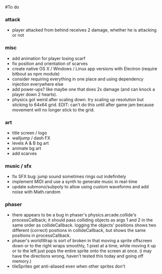 #To do

### attack
* player attacked from behind receives 2 damage, whether he is attacking or not

### misc
* add animation for player losing scarf
* fix position and orientation of scarves
* create native OS X / Windows / Linux app versions with Electron (require bitbout as npm module)
* consider requiring everything in one place and using dependency injection everywhere else
* add power-ups? like maybe one that does 2x damage (and can knock a player down 2 hearts).
* physics got weird after scaling down. try scaling up resolution but sticking to 64x64 grid. EDIT: can't do this until after game jam because movement will no longer stick to the grid.

### art
* title screen / logo
* walljump / dash FX
* levels A & B bg art
* animate bg art
* add scarves

### music / sfx
* fix SFX bug: jump sound sometimes rings out indefinitely
* implement MIDI and use a synth to generate music in real-time
* update submono/subpoly to allow using custom waveforms and add noise with Math.random

### phaser
* there appears to be a bug in phaser's physics.arcade.collide's processCallback; it should pass colliding objects as args 1 and 2 in the same order as collideCallback. logging the objects' positions shows two different (correct) positions in collideCallback, but shows the same positions in processCallback.
* phaser's worldWrap is sort of broken in that moving a sprite offscreen down or to the right wraps smoothly, 1 pixel at a time, while moving it up or to the left just pops the entire sprite onto the screen at once. (i may have the directions wrong, haven't tested this today and going off memory.)
* tileSprites get anti-aliased even when other sprites don't
